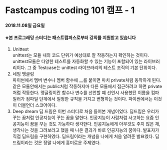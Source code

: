 # Fastcampus coding 101 캠프 - 1
#### 2018.11.08일 금요일
####  ※본 프로그래밍 스터디는 패스트캠퍼스로부터 강의를 지원받고 있습니다
1. Unittest  
unittest는 모듈 내의 코드 단위가 예상대로 잘 작동하는지 확인하는 것이다. unittest모듈은 다양한 테스트를 자동화할 수 있는 기능이 포함되어 있는 라이브러리이다. 그 중 Testcase는 unittest 라이브러리의 테스트 조직의 기본 단위이다.
2. 네임 맹글링  
파이썬에서 멤버 변수나 멤버 함수에 __를 붙이면 마치 private처럼 동작하게 된다. 같은 모듈안에서는 public처럼 작동하지마 다른 모듈에서 접근하려고 하면 private처럼 작동한다. 맹글링이란 함수나 변수를 선언할 떄 선언시 사용했던 이름을 컴파일러가 컴파일 단계에서 일정한 규칙을 가지고 변형하는 것이다. 파이썬에서는 이것이 더블언더 스코어이다.
3. Deep dream
딥 드림은 이번 스터디로 처음 들어본 개념이었다. 딥드립은 우리가 꾸는 꿈처럼 인공지능이 꾸는 꿈을 말한다. 인공지능이 사람처럼 사고하는 요즘 인공지능이 꿈을 꾸는 것도 가능하다 생각한다. 인공지능에게 아무것도 주지 않은 채, 생각나는 것을 그려보라고 했을 때 나온 결과가 바로 인공지능의 꿈이다. 발표자가 직접 딥드림을 구현하였다. 딥드림이라는 개념을 나에게 처음 알려준 발표였다. 딥드림이라는 것은 정말 나에게 흥미로운 주제였다. 